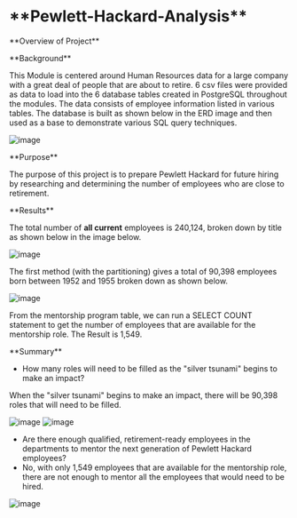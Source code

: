 # \*\*Pewlett-Hackard-Analysis\*\*

\*\*Overview of Project\*\*

\*\*Background\*\*

This Module is centered around Human Resources data for a large company with a great deal of people that are about to retire. 6 csv files were provided as data to load into the 6 database tables created in PostgreSQL throughout the modules. The data consists of employee information listed in various tables. The database is built as shown below in the ERD image and then used as a base to demonstrate various SQL query techniques.

![image](https://user-images.githubusercontent.com/74743437/113498706-6f3ec500-94dd-11eb-8a45-25ab55dea4f1.png)

\*\*Purpose\*\*

The purpose of this project is to prepare Pewlett Hackard for future hiring by researching and determining the number of employees who are close to retirement.

\*\*Results\*\*

The total number of  **all current**  employees is 240,124, broken down by title as shown below in the image below.

![image](https://user-images.githubusercontent.com/74743437/113498981-f0975700-94df-11eb-8cc7-a44d57446ff3.png)

The first method (with the partitioning) gives a total of 90,398 employees born between 1952 and 1955 broken down as shown below.

![image](https://user-images.githubusercontent.com/74743437/113499000-263c4000-94e0-11eb-9946-074b00f73801.png)


From the mentorship program table, we can run a SELECT COUNT statement to get the number of employees that are available for the mentorship role. The Result is 1,549.

\*\*Summary\*\*

- How many roles will need to be filled as the &quot;silver tsunami&quot; begins to make an impact?

When the &quot;silver tsunami&quot; begins to make an impact, there will be 90,398 roles that will need to be filled.

![image](https://user-images.githubusercontent.com/74743437/113498718-9e553680-94dd-11eb-8548-374963afdbfe.png)
![image](https://user-images.githubusercontent.com/74743437/113498723-a8773500-94dd-11eb-9437-438d80b1bd34.png)

- Are there enough qualified, retirement-ready employees in the departments to mentor the next generation of Pewlett Hackard employees?
- No, with only 1,549 employees that are available for the mentorship role, there are not enough to mentor all the employees that would need to be hired.

![image](https://user-images.githubusercontent.com/74743437/113498738-b9c04180-94dd-11eb-8f73-a6aecc8f7bb9.png)
